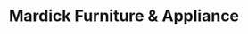 ---
title: "Mardick Furniture & Appliance"
url: /joplin/mardick-furniture-and-appliance/
shop: appliance
---